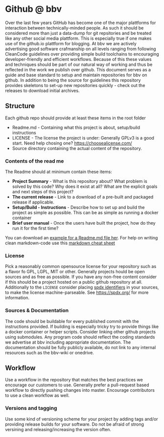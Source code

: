 # Github @ bbv

Over the last few years GitHub has become one of the major plattforms for interaction between technically-minded people. As such it should be considered more than just a data-dump for git repsitories and be treated like any other social media plattform. This is especially true if one makes use of the github.io plattform for blogging. At bbv we are actively advertising good software crafmanship on all levels ranging from following CleanCode guidelines over providing simple build toolchains to encouraging developer-friendly and efficient workflows. Because of this these values and techniques should be part of our natural way of working and thus be reflected in the work we publish over github. 
This document serves as a guide and base standard to setup and maintain repositories for bbv on github. In addition to being the source for guidelines this repository provides skeletons to set-up new repositories quickly - check out the releases to download initial archives.

## Structure

Each github repo should provide at least these items in the root folder
 * Readme.md - Containing what this project is about, setup/build instructions
 * LICENSE - The license the project is under: Generally GPLv3 is a good start. Need help chosing one? https://choosealicense.com/
 * Source directory containing the actual content of the repository. 
 
 ### Contents of the read me
  
 The Readme should at minimum contain these items: 
 
 * __Project Summary__ - What is this repository about? What problem is solved by this code? Why does it exist at all? What are the explicit goals and next steps of this project?
 * __The current release__ - Link to a download of a pre-built and packaged release if applicable.
 * __Setup/Build - Instructions__ - Describe how to set up and build the project as simple as possible. This can be as simple as running a docker container
 * __Brief user manual__ - Once the users have built the project, how do they run it for the first time? 

You can download an [example for a Readme.md file her](templates/Readme.md). For help on writing clean markdown-code use this [markdown cheat sheet](https://github.com/adam-p/markdown-here/wiki/Markdown-Cheatsheet)
 
 ### License
 Pick a reasonably common opensource license for your repository such as a flavor fo GPL, LGPL, MIT or other. Generally projects hould be open sources and as free as possible. If you have any non-free content consider if this should be a project hosted on a public github repository at all. Additionally to the ```LICENSE``` consider placing [spdx identifiers](https://spdx.org/using-spdx#identifiers) in your sources, to make the license machine-parseable. See https://spdx.org/ for more information.
 
 ### Sources & Documentation
 The code should be buildable for every published commit with the instructions provided. If building is especially tricky try to provide things like a docker container or helper scripts. Consider linking other github projects using submodules. Any program code should reflect the coding standards we advertise at bbv including appropriate documentation. The documentation should be fully publicly available, do not link to any internal resources such as the bbv-wiki or onedrive.
 
## Workflow
Use a workflow in the repository that matches the best practices we encourage our customers to use. Generally prefer a pull-request based workflow to directly pushing changes into master. Encourage contributors to use a clean workflow as well.

### Versions and tagging
Use some kind of versioning scheme for your project by adding tags and/or providing release builds for your software. Do not be afraid of strong versining and releasing/increasing the version often. 
